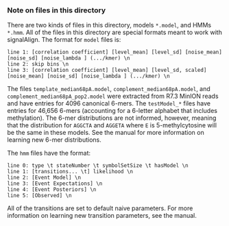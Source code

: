 ### Note on files in this directory
There are two kinds of files in this directory, models `*.model`, and HMMs `*.hmm`. All of the files in this directory are special formats meant to work with signalAlign. The format for `model` files is:
```
line 1: [correlation coefficient] [level_mean] [level_sd] [noise_mean] [noise_sd] [noise_lambda ] (.../kmer) \n
line 2: skip bins \n
line 3: [correlation coefficient] [level_mean] [level_sd, scaled] [noise_mean] [noise_sd] [noise_lambda ] (.../kmer) \n
```

The files `template_median68pA.model`, `complement_median68pA.model`, and `complement_median68pA_pop2.model` were extracted from R7.3 MinION reads and have entries for 4096 canonical 6-mers. The `testModel_*` files have entries for 46,656 6-mers (accounting for a 6-letter alphabet that includes methylation). The 6-mer distributions are not informed, however, meaning that the distribution for `AGGCTA` and `AGGETA` where `E` is 5-methylcytosine will be the same in these models. See the manual for more information on learning new 6-mer distributions.

The `hmm` files have the format:
```
line 0: type \t stateNumber \t symbolSetSize \t hasModel \n
line 1: [transitions... \t] likelihood \n
line 2: [Event Model] \n
line 3: [Event Expectations] \n
line 4: [Event Posteriors] \n
line 5: [Observed] \n
```
All of the transitions are set to default naive parameters. For more information on learning new transition parameters, see the manual.